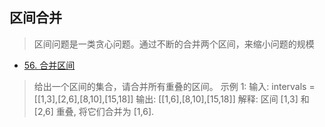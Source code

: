 ## 区间合并

> 区间问题是一类贪心问题。通过不断的合并两个区间，来缩小问题的规模



- [56. 合并区间](https://leetcode.cn/problems/merge-intervals/description/)

> 给出一个区间的集合，请合并所有重叠的区间。
> 示例 1:
> 输入: intervals = [[1,3],[2,6],[8,10],[15,18]]
> 输出: [[1,6],[8,10],[15,18]]
> 解释: 区间 [1,3] 和 [2,6] 重叠, 将它们合并为 [1,6].

